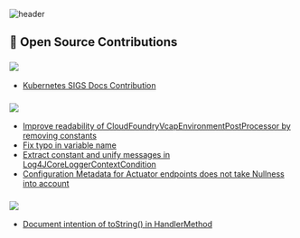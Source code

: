 ![header](https://capsule-render.vercel.app/api?type=waving&color=auto&height=243&section=header&text=Welcome!&animation=twinkling&fontSize=90&desc=I'm%20wonyong&descAlign=60&descAlignY=65)

<!--
## 📝 RESUME
___

<a href="https://wonyongg.github.io/" target="_blank"><img src="https://img.shields.io/badge/KOREAN-42A5F5?style=for-the-   badge&logo=Github&logoColor=181717"/></a>  &nbsp;
<a href="https://wonyongg.github.io/jpn" target="_blank"><img src="https://img.shields.io/badge/JAPANESE-D32F2F?style=for-the-   badge&logo=Github&logoColor=212121"/></a> &nbsp;

<br></br>


## 👨🏻‍💻 My Tech Blog
___
<a href="https://suzuworld.tistory.com/" target="_blank"><img src="https://img.shields.io/badge/Tistory-white?style=for-the-   badge&logo=Tistory&logoColor=black"/></a> &nbsp;

<br></br>

## 📬 SNS & Email
___
<a href="https://www.linkedin.com/in/wonyonghwang/" target="_blank"><img src="https://img.shields.io/badge/Linkedin-01579b?style=for-the-   badge&logo=Linkedin&logoColor=#0A66C2"/></a> &nbsp;

<br></br>

-->
## 🚀 Open Source Contributions

### <img src="https://img.shields.io/badge/kubernetes-326CE5?style=for-the-badge&logo=kubernetes&logoColor=white">

- [Kubernetes SIGS Docs Contribution](https://github.com/kubernetes/website/pulls?q=is%3Apr+author%3Awonyongg+is%3Aclosed)

### <img src="https://img.shields.io/badge/springboot-6DB33F?style=for-the-badge&logo=springboot&logoColor=white">

- [Improve readability of CloudFoundryVcapEnvironmentPostProcessor by removing constants](https://github.com/spring-projects/spring-boot/pull/45855)
- [Fix typo in variable name](https://github.com/spring-projects/spring-boot/pull/45894)
- [Extract constant and unify messages in Log4JCoreLoggerContextCondition](https://github.com/spring-projects/spring-boot/pull/45967)
- [Configuration Metadata for Actuator endpoints does not take Nullness into account](https://github.com/spring-projects/spring-boot/pull/46854)


### <img src="https://img.shields.io/badge/spring framework-6DB33F?style=for-the-badge&logo=spring&logoColor=white">

- [Document intention of toString() in HandlerMethod](https://github.com/spring-projects/spring-framework/pull/35055)



<!--
<br></br>

## 📌 Github Stats & Baekjoon Tier
___
![Wonyongg's GitHub stats](https://github-readme-stats.vercel.app/api?username=wonyongg&show_icons=true&theme=slateorange)
<br></br>
<!-- [![Solved.ac Profile](http://mazassumnida.wtf/api/v2/generate_badge?boj=hwubj)](https://solved.ac/hwubj/)

**wonyongg/wonyongg** is a ✨ _special_ ✨ repository because its `README.md` (this file) appears on your GitHub profile.

Here are some ideas to get you started:

- 🔭 I’m currently working on ...
- 🌱 I’m currently learning ...
- 👯 I’m looking to collaborate on ...
- 🤔 I’m looking for help with ...
- 💬 Ask me about ...
- 📫 How to reach me: ...
- 😄 Pronouns: ...
- ⚡ Fun fact: ...
-->
